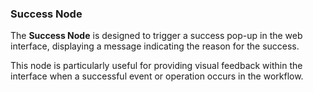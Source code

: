 ### Success Node

The **Success Node** is designed to trigger a success pop-up in the web interface, displaying a message indicating the reason for the success.

This node is particularly useful for providing visual feedback within the interface when a successful event or operation occurs in the workflow.
